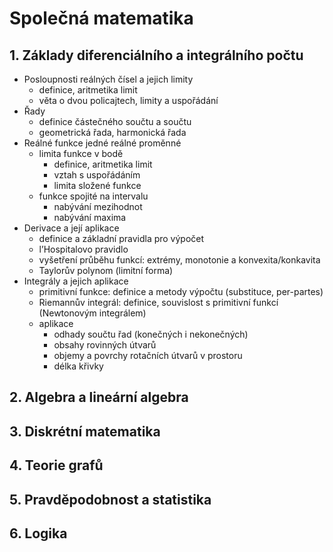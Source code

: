 # Společná matematika

## 1. Základy diferenciálního a integrálního počtu

- Posloupnosti reálných čísel a jejich limity
	- definice, aritmetika limit
	- věta o dvou policajtech, limity a uspořádání
- Řady
	- definice částečného součtu a součtu
	- geometrická řada, harmonická řada
- Reálné funkce jedné reálné proměnné
	- limita funkce v bodě
		- definice, aritmetika limit
		- vztah s uspořádáním
		- limita složené funkce
	- funkce spojité na intervalu
		- nabývání mezihodnot
		- nabývání maxima
- Derivace a její aplikace
	- definice a základní pravidla pro výpočet
	- l’Hospitalovo pravidlo
	- vyšetření průběhu funkcí: extrémy, monotonie a konvexita/konkavita
	- Taylorův polynom (limitní forma)
- Integrály a jejich aplikace
	- primitivní funkce: definice a metody výpočtu (substituce, per-partes)
	- Riemannův integrál: definice, souvislost s primitivní funkcí (Newtonovým integrálem)
	- aplikace
		- odhady součtu řad (konečných i nekonečných)
		- obsahy rovinných útvarů
		- objemy a povrchy rotačních útvarů v prostoru
		- délka křivky

## 2. Algebra a lineární algebra

## 3. Diskrétní matematika

## 4. Teorie grafů

## 5. Pravděpodobnost a statistika

## 6. Logika
